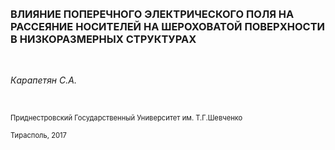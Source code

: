 <br>

<br>

### **ВЛИЯНИЕ ПОПЕРЕЧНОГО ЭЛЕКТРИЧЕСКОГО ПОЛЯ НА РАССЕЯНИЕ НОСИТЕЛЕЙ НА ШЕРОХОВАТОЙ ПОВЕРХНОСТИ В НИЗКОРАЗМЕРНЫХ СТРУКТУРАХ**

<br>

*Карапетян С.А.*


<br>

<span style="font-size:0.8em">Приднестровский Государственный Университет им. Т.Г.Шевченко</span>

<span style="font-size:0.8em">Тирасполь, 2017</span>
<!-- Для нумерации TeX формул нужно использловать \tag{хх} -->
